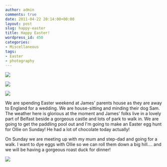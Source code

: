 ```yaml
---
author: admin
comments: true
date: 2011-04-22 20:14:00+00:00
layout: post
slug: happy-easter
title: Happy Easter!
wordpress_id: 450
categories:
- Miscellaneous
tags:
- Easter
- photography
---
```


[![](http://farm3.staticflickr.com/2606/5694940613_e5bc80f6e2_b.jpg)](http://farm3.staticflickr.com/2606/5694940613_e5bc80f6e2_b.jpg)

  


[![](http://farm6.staticflickr.com/5186/5694943337_d304181c78_b.jpg)](http://farm6.staticflickr.com/5186/5694943337_d304181c78_b.jpg)

  


[![](http://farm3.staticflickr.com/2524/5695513438_7cc1454b93_b.jpg)](http://farm3.staticflickr.com/2524/5695513438_7cc1454b93_b.jpg)

  


We are spending Easter weekend at James' parents house as they are away to England for a wedding.  We are house-sitting and minding their dog Sam.  The weather here is glorious at the moment and James' folks live in a lovely part of Belfast beside a gorgeous castle and lots of park to walk in.  We are going to get the paddling pool out and I'm going to make an Easter egg hunt for Ollie on Sunday!  He had a lot of chocolate today actually!

  


On Sunday we are meeting up with my mum and step-dad and going for a walk.  I want to dye eggs with Ollie so we can roll them down a big hill.... and we will be having a gorgeous roast duck for dinner!

![](https://blogger.googleusercontent.com/tracker/251139911615938991-6375883426758059767?l=www.outmumbered.com)
